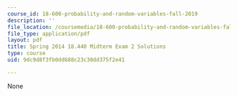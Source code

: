 ```yaml
---
course_id: 18-600-probability-and-random-variables-fall-2019
description: ''
file_location: /coursemedia/18-600-probability-and-random-variables-fall-2019/9dc9d8f3fb0dd688c23c30dd375f2e41_MIT18_600F19_mid2_2014_soln.pdf
file_type: application/pdf
layout: pdf
title: Spring 2014 18.440 Midterm Exam 2 Solutions
type: course
uid: 9dc9d8f3fb0dd688c23c30dd375f2e41

---
```

None